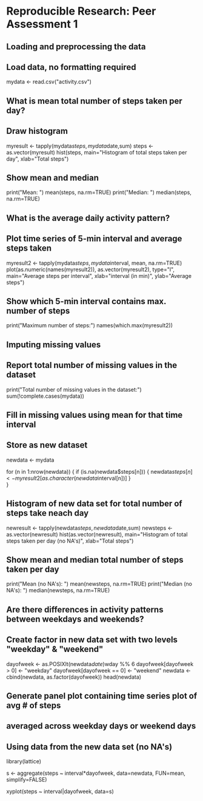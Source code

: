 # Reproducible Research: Peer Assessment 1


## Loading and preprocessing the data

## Load data, no formatting required
mydata <- read.csv("activity.csv")


## What is mean total number of steps taken per day?

## Draw histogram
myresult <- tapply(mydata$steps,mydata$date,sum)
steps <- as.vector(myresult)
hist(steps, main="Histogram of total steps taken per day",
     xlab="Total steps")

## Show mean and median
print("Mean: ")
mean(steps, na.rm=TRUE)
print("Median: ")
median(steps, na.rm=TRUE)

## What is the average daily activity pattern?

## Plot time series of 5-min interval and average steps taken
myresult2 <- tapply(mydata$steps, mydata$interval, mean, na.rm=TRUE)
plot(as.numeric(names(myresult2)), as.vector(myresult2), 
     type="l", main="Average steps per interval", 
     xlab="interval (in min)", ylab="Average steps")

## Show which 5-min interval contains max. number of steps
print("Maximum number of steps:")
names(which.max(myresult2))

## Imputing missing values

## Report total number of missing values in the dataset
print("Total number of missing values in the dataset:")
sum(!complete.cases(mydata))

## Fill in missing values using mean for that time interval
## Store as new dataset
newdata <- mydata

for (n in 1:nrow(newdata)) {
     if (is.na(newdata$steps[n])) {
          newdata$steps[n] <- myresult2[as.character(newdata$interval[n])]
     }    
}

## Histogram of new data set for total number of steps take neach day
newresult <- tapply(newdata$steps,newdata$date,sum)
newsteps <- as.vector(newresult)
hist(as.vector(newresult), 
     main="Histogram of total steps taken per day (no NA's)",
     xlab="Total steps")

## Show mean and median total number of steps taken per day
print("Mean (no NA's): ")
mean(newsteps, na.rm=TRUE)
print("Median (no NA's): ")
median(newsteps, na.rm=TRUE)

## Are there differences in activity patterns between weekdays and weekends?

## Create factor in new data set with two levels "weekday" & "weekend"
dayofweek <- as.POSIXlt(newdata$date)$wday %% 6
dayofweek[dayofweek > 0] <- "weekday"
dayofweek[dayofweek == 0] <- "weekend"
newdata <- cbind(newdata, as.factor(dayofweek))
head(newdata)

## Generate panel plot containing time series plot of avg # of steps
## averaged across weekday days or weekend days
## Using data from the new data set (no NA's)
library(lattice)

s <- aggregate(steps ~ interval*dayofweek, 
               data=newdata, FUN=mean, simplify=FALSE)

xyplot(steps ~ interval|dayofweek, data=s)




